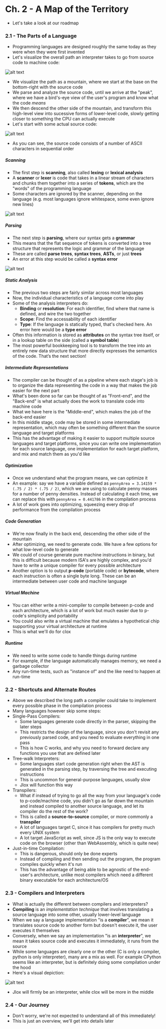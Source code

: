 # Ch. 2 - A Map of the Territory

* Let's take a look at our roadmap

### 2.1 - The Parts of a Language

* Programming languages are designed roughly the same today as they were when they were first invented
* Let's visualize the overall path an interpreter takes to go from source code to machine code:

![alt text](images/Ch2/Ch2_1.png)

* We visualize the path as a mountain, where we start at the base on the bottom-right with the source code
* We parse and analyze the source code, until we arrive at the "peak", where we have a bird's-eye view of the user's program and know what the code *means*
* We then descend the other side of the mountain, and transform this high-level view into sucessive forms of lower-level code, slowly getting closer to something the CPU can actually execute
* Let's start with some actual source code:

![alt text](images/Ch2/Ch2_2.png)

* As you can see, the source code consists of a number of ASCII characters in sequential order
  
##### Scanning

* The first step is **scanning**, also called **lexing** or **lexical analysis**
* A **scanner** or **lexer** is code that takes in a linear stream of characters and chunks them together into a series of **tokens**, which are the "words" of the programming language
* Some characters are ignored by the scanner, depending on the language (e.g. most languages ignore whitespace, some even ignore new lines)

![alt text](images/Ch2/Ch2_3.png)

##### Parsing

* The next step is **parsing**, where our syntax gets a **grammar**
* This means that the flat sequence of tokens is converted into a tree structure that represents the logic and grammar of the language
* These are called **parse trees**, **syntax trees**, **ASTs**, or just **trees**
* An error at this step would be called a **syntax error**

![alt text](images/Ch2/Ch2_4.png)

##### Static Analysis

* The previous two steps are fairly similar across most languages
* Now, the individual characteristics of a language come into play
* Some of the analysis interpreters do:
  * **Binding** or **resolution**: For each identifier, find where that name is defined, and wire the two together
  * **Scope**: Find the accessability of each identifier
  * **Type**: If the language is statically typed, that's checked here. An error here would be a **type error**
* Often this information is stored as **attributes** on the syntax tree itself, or in a lookup table on the side (called a **symbol table**)
* The most powerful bookkeeping tool is to transform the tree into an entirely new data structure that more directly expresses the semantics of the code. That’s the next section!
  
##### Intermediate Representations

* The compiler can be thought of as a pipeline where each stage's job is to organize the data representing the code in a way that makes the job easier for the next part
* What's been done so far can be thought of as "Front-end", and the "Back-end" is what actually does the work to translate code into machine code
* What we have here is the "Middle-end", which makes the job of the back-end easier
* In this middle stage, code may be stored in some intermediate representation, which may often be something different than the source language and target platforms
* This has the advantage of making it easier to support multiple source languages and target platforms, since you can write one implementation for each source language, one implementation for each target platform, and mix and match them as you'd like

##### Optimization

* Once we understand what the program means, we can optimize it
* An example: say we have a variable defined as `pennyArea = 3.14159 * (.75 / 2) * (.75 / 2)`, which we are using to calculate penny masses for a number of penny densities. Instead of calculating it each time, we can replace this with `pennyArea = 0.441786` in the compilation process
* A lot of work goes into optimizing, squeezing every drop of performance from the compilation process

##### Code Generation

* We're now finally in the back end, descending the other side of the mountain
* After optimizing, we need to generate code. We have a few options for what low-level code to generate
* We could of course generate pure machine instructions in binary, but this is difficult because modern ISA's are highly complex, and you'd have to write a unique compiler for every possible architecture
* Another option is to output **p-code** (portable code) or **bytecode**, where each instruction is often a single byte long. These can be an intermediate between user code and machine language

##### Virtual Machine

* You can either write a mini-compiler to compile between p-code and each architecture, which is a lot of work but much easier due to p-code's simplicity and portability
* You could also write a virtual machine that emulates a hypothetical chip supporting your virtual architecture at runtime
* This is what we'll do for clox

##### Runtime

* We need to write some code to handle things during runtime
* For example, if the language automatically manages memory, we need a garbage collector
* Any run-time tests, such as "instance of" and the like need to happen at run-time

### 2.2 - Shortcuts and Alternate Routes

* Above we described the long path a compiler could take to implement every possible phase in the compilation process
* Many languages however skip some steps:
* Single-Pass Compilers:
  * Some languages generate code directly in the parser, skipping the later steps
  * This restricts the design of the language, since you don't revisit any previously parsed code, and you need to evaluate everything in one pass
  * This is how C works, and why you need to forward declare any functions you use that are defined later
* Tree-walk Interpreters:
  * Some languages start code generation right when the AST is generated in the parsing step, by traversing the tree and executing instructions
  * This is uncommon for general-purpose languages, usually slow
  * Jlox will function this way
* Transpilers:
  * What if instead of trying to go all the way from your language's code to p-code/machine code, you didn't go as far down the mountain and instead compiled to another source language, and let its compiler do the rest of the work?
  * This is called a **source-to-source** compiler, or more commonly a **transpiler**
  * A lot of languages target C, since it has compilers for pretty much every UNIX system
  * A lot target JavaScript as well, since JS is the only way to execute code on the browser (other than WebAssembly, which is quite new)
* Just-in-time Compilation:
  * This is dangerous, should only be done experts
  * Instead of compiling and then sending out the program, the program compiles quickly when it's run
  * This has the advantage of being able to be agnostic of the end-user's architecture, unlike most compilers which need a different binary executable for each architecture/OS
  
### 2.3 - Compilers and Interpreters

* What is actually the different between compilers and interpreters?
* **Compiling** is an *implementation technique* that involves translating a source language into some other, usually lower-level language
* When we say a language implementation "is a **compiler**", we mean it translates source code to another form but doesn't execute it, the user executes it themselves
* Conversely, when we say an implementation "is an **interpreter**", we mean it takes source code and executes it immediately, it runs from the source
* While some languages are clearly one or the other (C is only a compiler, python is only interpreter), many are a mix as well. For example CPython seems like an interpreter, but is definitely doing some compilation under the hood
* Here's a visual depiction:

![alt text](images/Ch2/Ch2_5.png)

* Jlox will firmly be an interpreter, while clox will be more in the middle

### 2.4 - Our Journey

* Don't worry, we're not expected to understand all of this immediately!
* This is just an overview, we'll get into details later
